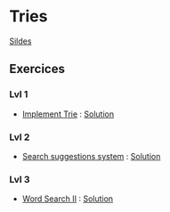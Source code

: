 # Tries

[Sildes](Cours%2015%20-%20Tries.pdf)

## Exercices

### Lvl 1

  - [Implement Trie](https://leetcode.com/problems/implement-trie-prefix-tree/) : [Solution](https://github.com/INSAlgo/Corrections/blob/main/LC/implement%20trie.py)

### Lvl 2

  - [Search suggestions system](https://leetcode.com/problems/search-suggestions-system/) : [Solution](https://github.com/INSAlgo/Corrections/blob/main/LC/search%20suggestion%20system.py)

### Lvl 3

  - [Word Search II](https://leetcode.com/problems/word-search-ii/) : [Solution](https://github.com/INSAlgo/Corrections/blob/main/LC/word%20search%20ii.py)
